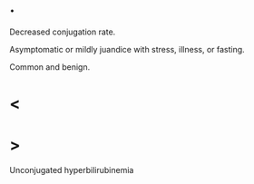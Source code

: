 # .

Decreased conjugation rate.

Asymptomatic or mildly juandice with stress, illness, or fasting.

Common and benign.

# <

# >

Unconjugated hyperbilirubinemia
